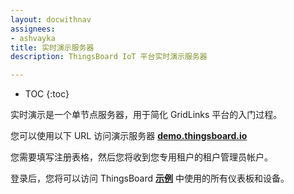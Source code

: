 ```yaml
---
layout: docwithnav
assignees:
- ashvayka
title: 实时演示服务器
description: ThingsBoard IoT 平台实时演示服务器

---
```


* TOC
{:toc}

实时演示是一个单节点服务器，用于简化 GridLinks 平台的入门过程。

您可以使用以下 URL 访问演示服务器 [**demo.thingsboard.io**](https://demo.thingsboard.io/signup)

您需要填写注册表格，然后您将收到您专用租户的租户管理员帐户。

登录后，您将可以访问 ThingsBoard [**示例**](/docs/samples/) 中使用的所有仪表板和设备。
